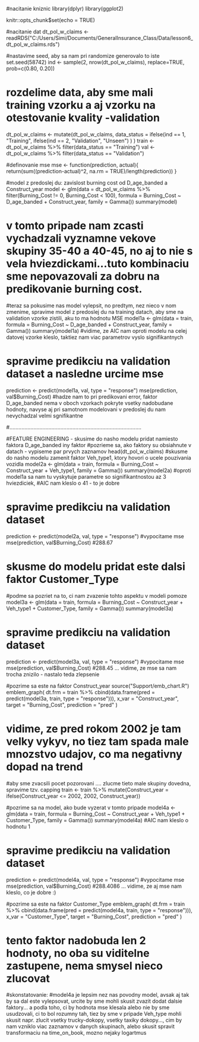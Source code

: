 #nacitanie kniznic
library(dplyr)
library(ggplot2)

knitr::opts_chunk$set(echo = TRUE)


#nacitanie dat
dt_pol_w_claims <- readRDS("C:/Users/Simi/Documents/GeneralInsurance_Class/Data/lesson6_dt_pol_w_claims.rds")


#nastavime seed, aby sa nam pri randomize generovalo to iste
set.seed(58742)
ind <- sample(2, nrow(dt_pol_w_claims), replace=TRUE, prob=c(0.80, 0.20)) 
# rozdelime data, aby sme mali training vzorku a aj vzorku na otestovanie kvality -validation
dt_pol_w_claims <- mutate(dt_pol_w_claims,
                data_status = ifelse(ind == 1, 
                                     "Training",
                                     ifelse(ind == 2, 
                                            "Validation", 
                                            "Unseen")
                )
)
train <- dt_pol_w_claims %>% filter(data_status == "Training")
val <- dt_pol_w_claims %>% filter(data_status == "Validation")


#definovanie mse
mse <- function(prediction, actual){
  return(sum((prediction-actual)^2, na.rm = TRUE)/length(prediction))
}


#model z predoslej du: zavislost burning cost od D_age_banded a Construct_year
model <- glm(data = dt_pol_w_claims %>% filter(Burning_Cost != 0, Burning_Cost < 100),
              formula = Burning_Cost ~ D_age_banded + Construct_year,
              family = Gamma())
summary(model)
# v tomto pripade nam zcasti vychadzali vyznamne vekove skupiny 35-40 a 40-45, no aj to nie s vela hviezdickami...tuto kombinaciu sme nepovazovali za dobru na predikovanie burning cost.



#teraz sa pokusime nas model vylepsit, no predtym, nez nieco v nom zmenime, spravime model z predoslej du na training datach, aby sme na validation vzorke zistili, aku to ma hodnotu MSE
model1a <- glm(data = train,
              formula = Burning_Cost ~ D_age_banded + Construct_year,
              family = Gamma())
summary(model1a) 
#vidime, ze AIC nam oproti modelu na celej datovej vzorke kleslo, taktiez nam viac parametrov vyslo signifikantnych

# spravime predikciu na validation dataset a nasledne urcime mse
prediction <- predict(model1a, val, type = "response")
mse(prediction, val$Burning_Cost) 
#hadze nam to pri predikovani error, faktor D_age_banded nema v oboch vzorkach pokryte vsetky nadobudane hodnoty, navyse aj pri samotnom modelovani v predoslej du nam nevychadzal velmi sgnifikantne

#........................................................................................

#FEATURE ENGINEERING - skusime do nasho modelu pridat namiesto faktora D_age_banded iny faktor
#pozrieme sa, ako faktory su obsiahnute v datach - vypiseme par prvych zaznamov
head(dt_pol_w_claims) 
#skusme do nasho modelu zamenit faktor Veh_type1, ktory hovori o ucele pouzivania vozidla
model2a <- glm(data = train,
              formula = Burning_Cost ~ Construct_year + Veh_type1,
              family = Gamma())
summary(model2a) 
#oproti model1a sa nam tu vyskytuje parametre so signifikantnostou az 3 hviezdiciek, 
#AIC nam kleslo o 41 - to je dobre

# spravime predikciu na validation dataset
prediction <- predict(model2a, val, type = "response")
#vypocitame mse
mse(prediction, val$Burning_Cost) 
#288.67


# skusme do modelu pridat este dalsi faktor Customer_Type
#podme sa pozriet na to, ci nam zvazenie tohto aspektu v modeli pomoze
model3a <- glm(data = train,
              formula = Burning_Cost ~ Construct_year + Veh_type1 + Customer_Type,
              family = Gamma())
summary(model3a) 
# spravime predikciu na validation dataset
prediction <- predict(model3a, val, type = "response")
#vypocitame mse
mse(prediction, val$Burning_Cost) 
#288.45 ... vidime, ze mse sa nam trocha znizilo - nastalo teda zlepsenie


#pozrime sa este na faktor Construct_year
source("Support/emb_chart.R")
emblem_graph(
  dt.frm = train %>% cbind(data.frame(pred = predict(model3a, train, type = "response"))),
  x_var =  "Construct_year",
  target = "Burning_Cost",
  prediction =  "pred"
  )
# vidime, ze pred rokom 2002 je tam velky vykyv, no tiez tam spada male mnozstvo udajov, co ma negativny dopad na trend


#aby sme zvacsili pocet pozorovani .... zlucme tieto male skupiny dovedna, spravime tzv. capping
train <- train %>% mutate(Construct_year = ifelse(Construct_year <= 2002, 2002, Construct_year))


#pozrime sa na model, ako bude vyzerat v tomto pripade
model4a <- glm(data = train,
              formula = Burning_Cost ~ Construct_year + Veh_type1 + Customer_Type,
              family = Gamma())
summary(model4a)
#AIC nam kleslo o hodnotu 1

# spravime predikciu na validation dataset
prediction <- predict(model4a, val, type = "response")
#vypocitame mse
mse(prediction, val$Burning_Cost) 
#288.4086 ... vidime, ze aj mse nam kleslo, co je dobre :)



#pozrime sa este na faktor Customer_Type
emblem_graph(
  dt.frm = train %>% cbind(data.frame(pred = predict(model4a, train, type = "response"))),
  x_var =  "Customer_Type",
  target = "Burning_Cost",
  prediction =  "pred"
  )
# tento faktor nadobuda len 2 hodnoty, no oba su viditelne zastupene, nema smysel nieco zlucovat


#skonstatovanie:
#model4a je lepsim nez nas povodny model, avsak aj tak by sa dal este vylepsovat, urcite by sme mohli skusit zvazit dodat dalsie faktory... a podla toho, ci by hodnota mse klesala alebo nie by sme usudzovali, ci to bol rozumny tah, tiez by sme v pripade Veh_type mohli skusit napr. zlucit vsetky trucky-dokopy, vsetky taxiky dokopy..., cim by nam vzniklo viac zaznamov v danych skupinach, alebo skusit spravit transformaciu na time_on_book, mozno nejaky logartmus